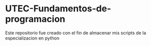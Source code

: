 # UTEC-Fundamentos-de-programacion

Este repositorio fue creado con el fin de almacenar mis scripts de la especializacion en python
